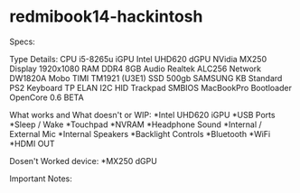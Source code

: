 # redmibook14-hackintosh
Specs:

Type	Details:
CPU	i5-8265u
iGPU	Intel UHD620
dGPU	NVidia MX250
Display	1920x1080
RAM	DDR4 8GB
Audio	Realtek ALC256
Network	DW1820A
Mobo	TIMI TM1921 (U3E1)
SSD	500gb SAMSUNG 
KB	Standard PS2 Keyboard
TP	ELAN I2C HID Trackpad
SMBIOS	MacBookPro
Bootloader	OpenCore 0.6 BETA

What works and What doesn't or WIP:
*Intel UHD620 iGPU
*USB Ports
*Sleep / Wake
*Touchpad
*NVRAM
*Headphone Sound
*Internal / External Mic
*Internal Speakers 
*Backlight Controls
*Bluetooth
*WiFi
*HDMI OUT

Dosen't Worked device:
*MX250 dGPU

Important Notes:
